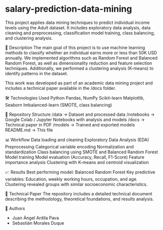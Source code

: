 # salary-prediction-data-mining
This project applies data mining techniques to predict individual income levels using the Adult dataset. It includes exploratory data analysis, data cleaning and preprocessing, classification model training, class balancing, and clustering analysis.

📄 Description
The main goal of this project is to use machine learning methods to classify whether an individual earns more or less than 50K USD annually.
We implemented algorithms such as Random Forest and Balanced Random Forest, as well as dimensionality reduction and feature selection techniques.
Additionally, we performed a clustering analysis (K-means) to identify patterns in the dataset.

This work was developed as part of an academic data mining project and includes a technical paper available in the /docs folder.

🛠 Technologies Used
Python
Pandas, NumPy
Scikit-learn
Matplotlib, Seaborn
Imbalanced-learn (SMOTE, class balancing)

📂 Repository Structure
/data        -> Dataset and processed data
/notebooks   -> Google Colab / Jupyter Notebooks with analysis and models
/docs        -> Technical paper in PDF
/models      -> Trained and exported models
README.md    -> This file

📊 Workflow
Data loading and cleaning
Exploratory Data Analysis (EDA)
Preprocessing
Categorical variable encoding
Normalization and standardization
Class balancing using SMOTE and Balanced Random Forest
Model training
Model evaluation (Accuracy, Recall, F1-Score)
Feature importance analysis
Clustering with K-means and centroid visualization

📈 Results
Best performing model: Balanced Random Forest
Key predictive variables: Education, weekly working hours, occupation, and age.
Clustering revealed groups with similar socioeconomic characteristics.

📑 Technical Paper
The repository includes a detailed technical document describing the methodology, theoretical foundations, and results analysis.

👥 Authors
* Juan Ángel Ardila Pava
* Sebastián Morales Duque
